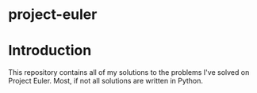# project-euler

# Introduction
This repository contains all of my solutions to the problems I've solved on Project Euler.  Most, if not all solutions are written in Python.
